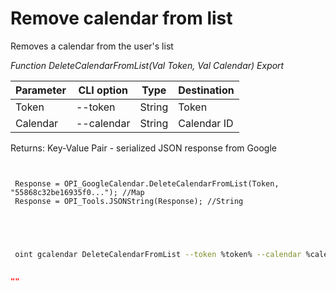 ﻿---
sidebar_position: 4
---

# Remove calendar from list
 Removes a calendar from the user's list


*Function DeleteCalendarFromList(Val Token, Val Calendar) Export*

 | Parameter | CLI option | Type | Destination |
 |-|-|-|-|
 | Token | --token | String | Token |
 | Calendar | --calendar | String | Calendar ID |

 
 Returns: Key-Value Pair - serialized JSON response from Google

```bsl title="Code example"
	
 
 Response = OPI_GoogleCalendar.DeleteCalendarFromList(Token, "55868c32be16935f0..."); //Map
 Response = OPI_Tools.JSONString(Response); //String
 

	
```

```sh title="CLI command example"
 
 oint gcalendar DeleteCalendarFromList --token %token% --calendar %calendar%


```


```json title="Result"

""

```
